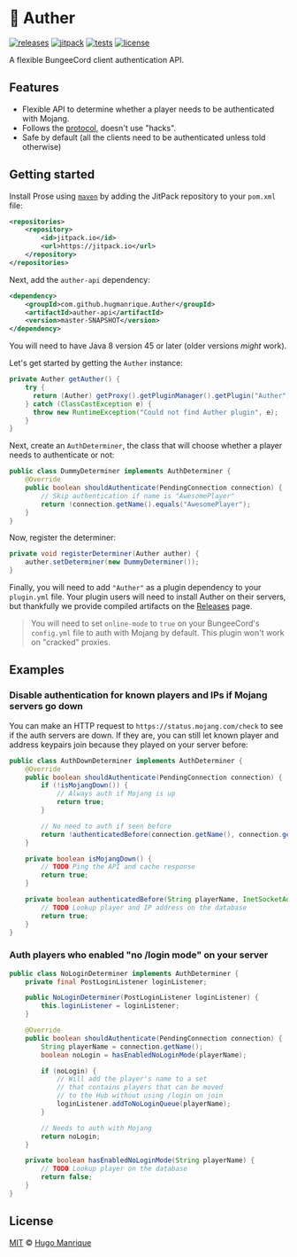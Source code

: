 # :rotating_light: Auther

[![releases][releases]][releases-url]
[![jitpack][jitpack]][jitpack-url]
[![tests][tests]][tests-url]
[![license][license]][license-url]

A flexible BungeeCord client authentication API.

## Features

* Flexible API to determine whether a player needs to be authenticated with Mojang.
* Follows the [protocol](http://wiki.vg/Protocol#Login_Start), doesn't use "hacks".
* Safe by default (all the clients need to be authenticated unless told otherwise)

## Getting started

Install Prose using [`maven`](https://maven.apache.org/) by adding the JitPack repository to your `pom.xml` file:

```xml
<repositories>
    <repository>
        <id>jitpack.io</id>
        <url>https://jitpack.io</url>
    </repository>
</repositories>
```

Next, add the `auther-api` dependency:

```xml
<dependency>
    <groupId>com.github.hugmanrique.Auther</groupId>
    <artifactId>auther-api</artifactId>
    <version>master-SNAPSHOT</version>
</dependency>
```

You will need to have Java 8 version 45 or later (older versions _might_ work).

Let's get started by getting the `Auther` instance:

```java
private Auther getAuther() {
    try {
      return (Auther) getProxy().getPluginManager().getPlugin("Auther");
    } catch (ClassCastException e) {
      throw new RuntimeException("Could not find Auther plugin", e);
    }
}
```

Next, create an `AuthDeterminer`, the class that will choose whether a player needs to authenticate or not:

```java
public class DummyDeterminer implements AuthDeterminer {
    @Override
    public boolean shouldAuthenticate(PendingConnection connection) {
        // Skip authentication if name is "AwesomePlayer"
        return !connection.getName().equals("AwesomePlayer");
    }
}
```

Now, register the determiner:

```java
private void registerDeterminer(Auther auther) {
    auther.setDeterminer(new DummyDeterminer());
}
```

Finally, you will need to add `"Auther"` as a plugin dependency to your `plugin.yml` file. Your plugin users will need to install Auther on their servers, but thankfully we provide compiled artifacts on the [Releases](https://github.com/hugmanrique/Auther/releases) page.

> You will need to set `online-mode` to `true` on your BungeeCord's `config.yml` file to auth with Mojang by default. This plugin won't work on "cracked" proxies.

## Examples

### Disable authentication for known players and IPs if Mojang servers go down

You can make an HTTP request to `https://status.mojang.com/check` to see if the auth servers are down. If they are, you can still let known player and address keypairs join because they played on your server before:

```java
public class AuthDownDeterminer implements AuthDeterminer {
    @Override
    public boolean shouldAuthenticate(PendingConnection connection) {
        if (!isMojangDown()) {
            // Always auth if Mojang is up
            return true;
        }

        // No need to auth if seen before
        return !authenticatedBefore(connection.getName(), connection.getAddress());
    }

    private boolean isMojangDown() {
        // TODO Ping the API and cache response
        return true;
    }

    private boolean authenticatedBefore(String playerName, InetSocketAddress address) {
        // TODO Lookup player and IP address on the database
        return true;
    }
}
```

### Auth players who enabled "no /login mode" on your server

```java
public class NoLoginDeterminer implements AuthDeterminer {
    private final PostLoginListener loginListener;

    public NoLoginDeterminer(PostLoginListener loginListener) {
        this.loginListener = loginListener;
    }

    @Override
    public boolean shouldAuthenticate(PendingConnection connection) {
        String playerName = connection.getName();
        boolean noLogin = hasEnabledNoLoginMode(playerName);

        if (noLogin) {
            // Will add the player's name to a set
            // that contains players that can be moved
            // to the Hub without using /login on join
            loginListener.addToNoLoginQueue(playerName);
        }

        // Needs to auth with Mojang
        return noLogin;
    }

    private boolean hasEnabledNoLoginMode(String playerName) {
        // TODO Lookup player on the database
        return false;
    }
}
```

## License

[MIT](LICENSE) &copy; [Hugo Manrique](https://hugmanrique.me)

[releases]: https://img.shields.io/github/downloads/hugmanrique/Auther/total.svg
[releases-url]: https://github.com/hugmanrique/Auther/releases
[jitpack]: https://jitpack.io/v/hugmanrique/Auther.svg
[jitpack-url]: https://jitpack.io/#hugmanrique/Auther
[tests]: https://img.shields.io/travis/hugmanrique/Auther/master.svg
[tests-url]: https://travis-ci.org/hugmanrique/Auther
[license]: https://img.shields.io/github/license/hugmanrique/Auther.svg
[license-url]: LICENSE
